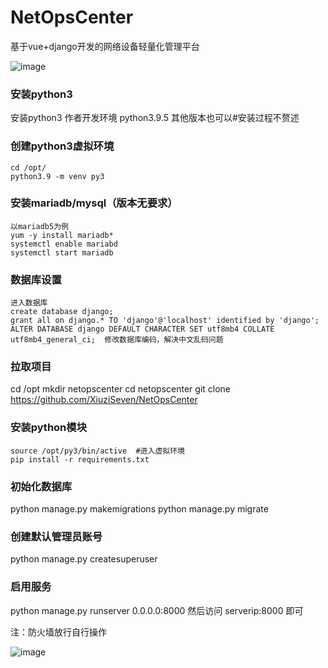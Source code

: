 # NetOpsCenter
基于vue+django开发的网络设备轻量化管理平台

![image](https://github.com/XiuziSeven/NetOpsCenter/assets/127931829/d020555a-032a-4693-b955-1cfac6181d7b)

### 安装python3
安装python3 作者开发环境 python3.9.5 其他版本也可以#安装过程不赘述
### 创建python3虚拟环境
```
cd /opt/
python3.9 -m venv py3
```
### 安装mariadb/mysql（版本无要求）
```
以mariadb5为例
yum -y install mariadb*
systemctl enable mariabd
systemctl start mariadb
```
### 数据库设置
```
进入数据库
create database django;
grant all on django.* TO 'django'@'localhost' identified by 'django';
ALTER DATABASE django DEFAULT CHARACTER SET utf8mb4 COLLATE utf8mb4_general_ci;  修改数据库编码，解决中文乱码问题
```
### 拉取项目
cd /opt
mkdir netopscenter
cd netopscenter
git clone https://github.com/XiuziSeven/NetOpsCenter
### 安装python模块
```
source /opt/py3/bin/active  #进入虚拟环境
pip install -r requirements.txt
```
### 初始化数据库
python manage.py makemigrations
python manage.py migrate  
### 创建默认管理员账号
python manage.py createsuperuser
### 启用服务
python manage.py  runserver 0.0.0.0:8000
然后访问 serverip:8000 即可

注：防火墙放行自行操作

![image](https://github.com/XiuziSeven/NetOpsCenter/assets/127931829/9412327a-3c9d-404a-9bfa-361e0a5b0c23)
